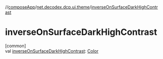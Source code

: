 //[composeApp](../../index.md)/[net.decodex.dcp.ui.theme](index.md)/[inverseOnSurfaceDarkHighContrast](inverse-on-surface-dark-high-contrast.md)

# inverseOnSurfaceDarkHighContrast

[common]\
val [inverseOnSurfaceDarkHighContrast](inverse-on-surface-dark-high-contrast.md): [Color](https://developer.android.com/reference/kotlin/androidx/compose/ui/graphics/Color.html)

